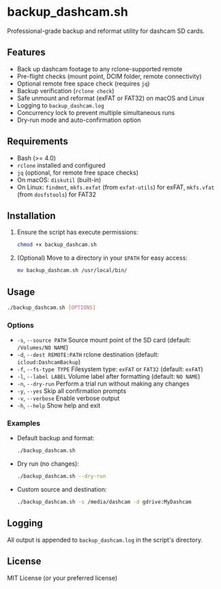 # backup_dashcam.sh

Professional-grade backup and reformat utility for dashcam SD cards.

## Features
- Back up dashcam footage to any rclone-supported remote
- Pre-flight checks (mount point, DCIM folder, remote connectivity)
- Optional remote free space check (requires `jq`)
- Backup verification (`rclone check`)
- Safe unmount and reformat (exFAT or FAT32) on macOS and Linux
- Logging to `backup_dashcam.log`
- Concurrency lock to prevent multiple simultaneous runs
- Dry-run mode and auto-confirmation option

## Requirements
- Bash (>= 4.0)
- `rclone` installed and configured
- `jq` (optional, for remote free space checks)
- On macOS: `diskutil` (built-in)
- On Linux: `findmnt`, `mkfs.exfat` (from `exfat-utils`) for exFAT, `mkfs.vfat` (from `dosfstools`) for FAT32

## Installation
1. Ensure the script has execute permissions:
   ```bash
   chmod +x backup_dashcam.sh
   ```
2. (Optional) Move to a directory in your `$PATH` for easy access:
   ```bash
   mv backup_dashcam.sh /usr/local/bin/
   ```

## Usage
```bash
./backup_dashcam.sh [OPTIONS]
```

### Options
- `-s`, `--source PATH`           Source mount point of the SD card (default: `/Volumes/NO NAME`)
- `-d`, `--dest REMOTE:PATH`      rclone destination (default: `icloud:DashcamBackup`)
- `-f`, `--fs-type TYPE`          Filesystem type: `exFAT` or `FAT32` (default: `exFAT`)
- `-l`, `--label LABEL`           Volume label after formatting (default: `NO NAME`)
- `-n`, `--dry-run`               Perform a trial run without making any changes
- `-y`, `--yes`                   Skip all confirmation prompts
- `-v`, `--verbose`               Enable verbose output
- `-h`, `--help`                  Show help and exit

### Examples
- Default backup and format:
  ```bash
  ./backup_dashcam.sh
  ```
- Dry run (no changes):
  ```bash
  ./backup_dashcam.sh --dry-run
  ```
- Custom source and destination:
  ```bash
  ./backup_dashcam.sh -s /media/dashcam -d gdrive:MyDashcam
  ```

## Logging
All output is appended to `backup_dashcam.log` in the script's directory.

## License
MIT License (or your preferred license)